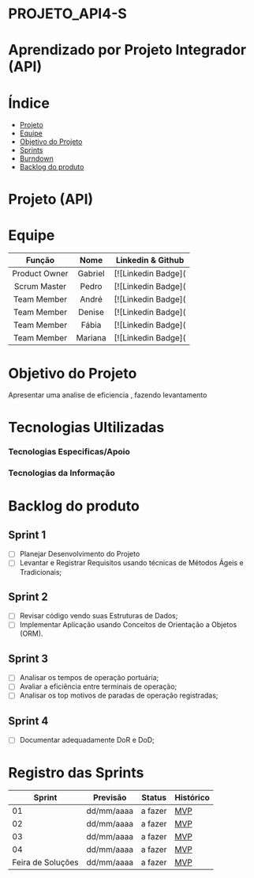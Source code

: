 # PROJETO_API4-S

# Aprendizado por Projeto Integrador (API)

# Índice

* [Projeto](#projeto- (API))
* [Equipe](#equipe)
* [Objetivo do Projeto](#objetivo-do-projeto)
* [Sprints](#Sprints)
* [Burndown](#Burndow)
* [Backlog do produto](#Backlog-do-produto)

# Projeto (API)
# Equipe

| Função         | Nome                                       |       Linkedin & Github                                    |
| :-------------:| :-----------------------------------------:| :---------------------------------------------------------:|
| Product Owner  | Gabriel | [![Linkedin Badge](
| Scrum Master   | Pedro   | [![Linkedin Badge](
| Team Member    | André   | [![Linkedin Badge](
| Team Member    | Denise  | [![Linkedin Badge](
| Team Member    | Fábia   | [![Linkedin Badge](
| Team Member    | Mariana | [![Linkedin Badge](

# Objetivo do Projeto
Apresentar uma analise de eficiencia , fazendo levantamento

# Tecnologias Ultilizadas

### Tecnologias Especificas/Apoio


### Tecnologias da Informação

# Backlog do produto

## Sprint 1
- [ ] Planejar Desenvolvimento do Projeto
- [ ] Levantar e Registrar Requisitos usando técnicas de Métodos Ágeis e Tradicionais;

## Sprint 2
- [ ] Revisar código vendo suas Estruturas de Dados;
- [ ] Implementar Aplicação usando Conceitos de Orientação a Objetos (ORM).

## Sprint 3
- [ ] Analisar os tempos de operação portuária;
- [ ] Avaliar a eficiência entre terminais de operação;
- [ ] Analisar os top motivos de paradas de operação registradas;
    
## Sprint 4
- [ ] Documentar adequadamente DoR e DoD;

# Registro das Sprints

Sprint | Previsão | Status | Histórico |
|------|----------|--------|-----------|
|01    |dd/mm/aaaa| a fazer| [MVP](https://) |
|02    |dd/mm/aaaa| a fazer| [MVP](https://) |
|03    |dd/mm/aaaa| a fazer| [MVP](https://) |
|04    |dd/mm/aaaa| a fazer| [MVP](https://) |
|Feira de Soluções|dd/mm/aaaa|a fazer| [MVP](https://) |
